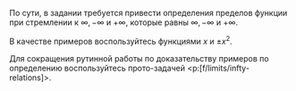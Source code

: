 По сути, в задании требуется привести определения пределов функции при стремлении к $\infty, -\infty$ и $+\infty$, которые равны $\infty, -\infty$ и $+\infty$.

В качестве примеров воспользуйтесь функциями $x$ и $\pm x^2$.

Для сокращения рутинной работы по доказательству примеров по определению воспользуйтесь прото-задачей <p:[f/limits/infty-relations]>.